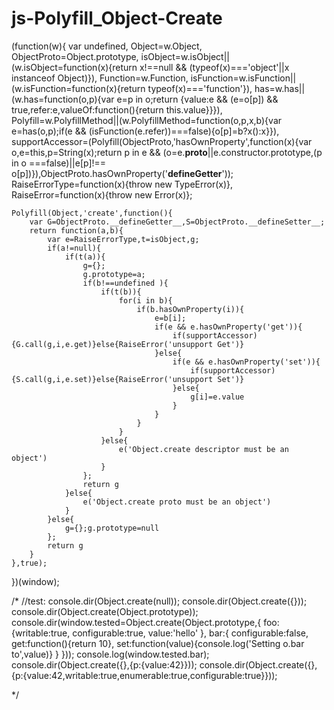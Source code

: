 # js-Polyfill_Object-Create

(function(w){
	var undefined,
	Object=w.Object,
	ObjectProto=Object.prototype,
	isObject=w.isObject||(w.isObject=function(x){return x!==null && (typeof(x)==='object'||x instanceof Object)}),
	Function=w.Function,
	isFunction=w.isFunction||(w.isFunction=function(x){return typeof(x)==='function'}),
	has=w.has||(w.has=function(o,p){var e=p in o;return {value:e && (e=o[p]) && true,refer:e,valueOf:function(){return this.value}}}),
	Polyfill=w.PolyfillMethod||(w.PolyfillMethod=function(o,p,x,b){var e=has(o,p);if(e && (isFunction(e.refer))===false){o[p]=b?x():x}}),
	supportAccessor=(Polyfill(ObjectProto,'hasOwnProperty',function(x){var o,e=this,p=String(x);return p in e && (o=e.__proto__||e.constructor.prototype,(p in o ===false)||e[p]!== o[p])}),ObjectProto.hasOwnProperty('__defineGetter__'));
	RaiseErrorType=function(x){throw new TypeError(x)},
	RaiseError=function(x){throw new Error(x)};


	Polyfill(Object,'create',function(){
		var G=ObjectProto.__defineGetter__,S=ObjectProto.__defineSetter__;
		return function(a,b){
			var e=RaiseErrorType,t=isObject,g;
			if(a!=null){
				if(t(a)){
					g={};
					g.prototype=a;
					if(b!==undefined ){
						if(t(b)){
							for(i in b){
								if(b.hasOwnProperty(i)){
									e=b[i];
									if(e && e.hasOwnProperty('get')){
										if(supportAccessor){G.call(g,i,e.get)}else{RaiseError('unsupport Get')}
									}else{
										if(e && e.hasOwnProperty('set')){
											if(supportAccessor){S.call(g,i,e.set)}else{RaiseError('unsupport Set')}
										}else{
											g[i]=e.value
										}
									}
								}
							}
						}else{
							e('Object.create descriptor must be an object')
						}
					};
					return g
				}else{
					e('Object.create proto must be an object')
				}
			}else{
				g={};g.prototype=null
			};
			return g
		}
	},true);


})(window);

/*
//test:
console.dir(Object.create(null));
console.dir(Object.create({}));
console.dir(Object.create(Object.prototype));
console.dir(window.tested=Object.create(Object.prototype,{
 foo:{writable:true, configurable:true, value:'hello' },
 bar:{
    configurable:false,
    get:function(){return 10},
    set:function(value){console.log('Setting o.bar to',value)}
 }
}));
console.log(window.tested.bar);
console.dir(Object.create({},{p:{value:42}}));
console.dir(Object.create({},{p:{value:42,writable:true,enumerable:true,configurable:true}}));

*/
